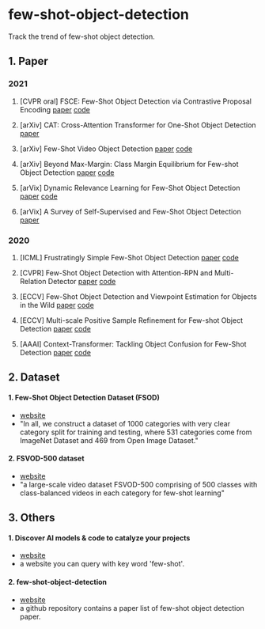 # few-shot-object-detection
Track the trend of few-shot object detection.


## 1. Paper

### 2021

1. [CVPR oral] FSCE: Few-Shot Object Detection via Contrastive Proposal Encoding [paper](https://arxiv.org/abs/2103.05950) [code](https://github.com/MegviiDetection/FSCE)

2. [arXiv] CAT: Cross-Attention Transformer for One-Shot Object Detection [paper](https://arxiv.org/abs/2104.14984)

3. [arXiv] Few-Shot Video Object Detection [paper](https://arxiv.org/abs/2104.14805) [code](https://github.com/fanq15/FewX)

4. [arXiv] Beyond Max-Margin: Class Margin Equilibrium for Few-shot Object Detection [paper](https://arxiv.org/abs/2103.04612) [code](https://github.com/Bohao-Lee/CME)

5. [arVix] Dynamic Relevance Learning for Few-Shot Object Detection [paper](https://arxiv.org/abs/2108.02235) [code](https://github.com/liuweijie19980216/DRL-for-FSOD)

6. [arVix] A Survey of Self-Supervised and Few-Shot Object Detection [paper](https://arxiv.org/abs/2110.14711)


### 2020
1. [ICML] Frustratingly Simple Few-Shot Object Detection [paper](https://arxiv.org/abs/2003.06957) [code](https://github.com/ucbdrive/few-shot-object-detection)

2. [CVPR] Few-Shot Object Detection with Attention-RPN and Multi-Relation Detector [paper](https://arxiv.org/abs/1908.01998) [code](https://github.com/fanq15/FewX)

3. [ECCV] Few-Shot Object Detection and Viewpoint Estimation for Objects in the Wild [paper](https://arxiv.org/abs/2007.12107) [code](https://github.com/YoungXIAO13/FewShotDetection)


4. [ECCV] Multi-scale Positive Sample Refinement for Few-shot Object Detection [paper](https://arxiv.org/abs/2007.09384) [code](https://github.com/jiaxi-wu/MPSR)

5. [AAAI] Context-Transformer: Tackling Object Confusion for Few-Shot Detection [paper](https://arxiv.org/pdf/2003.07304.pdf) [code](https://github.com/Ze-Yang/Context-Transformer)


## 2. Dataset
#### 1. Few-Shot Object Detection Dataset (FSOD)
* [website](https://github.com/fanq15/Few-Shot-Object-Detection-Dataset)
* "In all, we construct a dataset of 1000 categories with very clear category split for training and testing, where 531 categories come from ImageNet Dataset and 469 from Open Image Dataset."
#### 2. FSVOD-500 dataset
* [website](https://arxiv.org/abs/2104.14805)
* "a large-scale video dataset FSVOD-500 comprising of 500 classes with class-balanced videos in each category for few-shot learning"


## 3. Others
#### 1. Discover AI models & code to catalyze your projects
* [website](https://www.catalyzex.com/s/Few%20Shot%20Object%20Detection)
* a website you can query with key word 'few-shot'.

#### 2. few-shot-object-detection
* [website](https://github.com/piddnad/few-shot-object-detection)
* a github repository contains a paper list of few-shot object detection paper.
